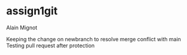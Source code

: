 # assign1git
Alain Mignot

Keeping the change on newbranch to resolve merge conflict with main
Testing pull request after protection